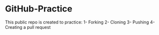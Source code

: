 # GitHub-Practice

This public repo is created to practice:
1- Forking
2- Cloning
3- Pushing
4- Creating a pull request
